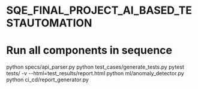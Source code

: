 # SQE_FINAL_PROJECT_AI_BASED_TESTAUTOMATION

# Run all components in sequence
python specs/api_parser.py
python test_cases/generate_tests.py
pytest tests/ -v --html=test_results/report.html
python ml/anomaly_detector.py
python ci_cd/report_generator.py